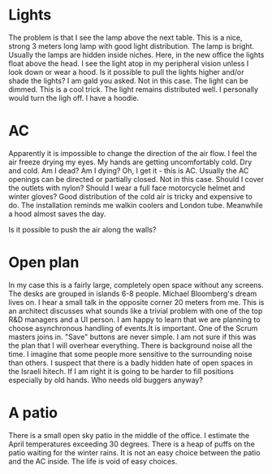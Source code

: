 # Lights

The problem is that I see the lamp above the next table. This is a nice, strong 3 meters long lamp with good light distribution. The lamp is bright. Usually the lamps are hidden inside niches. Here, in the new office the lights float above the head. I see the light atop in my peripheral vision unless I look down or wear a hood. Is it possible to pull the lights higher and/or shade the lights? I am gald you asked. Not in this case. The light can be dimmed. This is a cool trick. The light remains distributed well. I personally would turn the ligh off. I have a hoodie.

# AC

Apparently it is impossible to change the direction of the air flow. I feel the air freeze drying my eyes. My hands are getting uncomfortably cold. Dry and cold. Am I dead? Am I dying? Oh, I get it - this is AC. Usually the AC openings can be directed or partially closed. Not in this case. Should I cover the outlets with nylon? Should I wear a full face motorcycle helmet and winter gloves? Good distribution of the cold air is tricky and expensive to do. The installation reminds me walkin coolers and London tube. Meanwhile a hood almost saves the day.

Is it possible to push the air along the walls? 

# Open plan

In my case this is a fairly large, completely open space without any screens. The desks are grouped in islands 6-8 people. Michael Bloomberg's dream lives on. I hear a small talk in the opposite corner 20 meters from me. This is an architect discusses what sounds like a trivial problem with one of the top R&D managers and a UI person. I am happy to learn that we are planning to choose asynchronous handling of events.It is important. One of the Scrum masters joins in. "Save" buttons are never simple. I am  not sure if this was the plan that I will overhear everything. There is background noise all the time. I imagine that some people more sensitive to the surrounding noise than others. I suspect that there is a badly hidden hate of open spaces in the Israeli hitech. If I am right it is going to be harder to fill positions especially by old hands. Who needs old buggers anyway?

# A patio

There is a small open sky patio in the middle of the office. I estimate the April temperatures exceeding 30 degrees. There is a heap of puffs on the patio waiting for the winter rains. It is not an easy choice between the patio and the AC inside. The life is void of easy choices.



